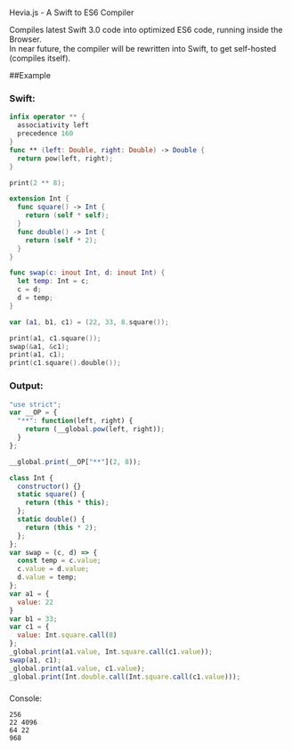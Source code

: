 #
Hevia.js - A Swift to ES6 Compiler

Compiles latest Swift 3.0 code into optimized ES6 code, running inside the Browser.<br>
In near future, the compiler will be rewritten into Swift, to get self-hosted (compiles itself).

##Example

### Swift:
```Swift
infix operator ** {
  associativity left
  precedence 160
}
func ** (left: Double, right: Double) -> Double {
  return pow(left, right);
}

print(2 ** 8);

extension Int {
  func square() -> Int {
    return (self * self);
  }
  func double() -> Int {
    return (self * 2);
  }
}

func swap(c: inout Int, d: inout Int) {
  let temp: Int = c;
  c = d;
  d = temp;
}

var (a1, b1, c1) = (22, 33, 8.square());

print(a1, c1.square());
swap(&a1, &c1);
print(a1, c1);
print(c1.square().double());
```
### Output:
```JavaScript
"use strict";
var __OP = {
  "**": function(left, right) {
    return (__global.pow(left, right));
  }
};

__global.print(__OP["**"](2, 8));

class Int {
  constructor() {}
  static square() {
    return (this * this);
  };
  static double() {
    return (this * 2);
  };
};
var swap = (c, d) => {
  const temp = c.value;
  c.value = d.value;
  d.value = temp;
};
var a1 = {
  value: 22
}
var b1 = 33;
var c1 = {
  value: Int.square.call(8)
};
_global.print(a1.value, Int.square.call(c1.value));
swap(a1, c1);
_global.print(a1.value, c1.value);
_global.print(Int.double.call(Int.square.call(c1.value)));
```
###
Console:
```
256
22 4096
64 22
968
```